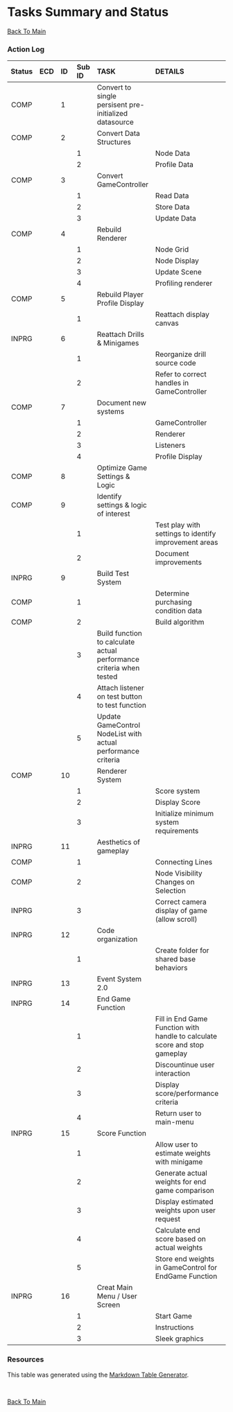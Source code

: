 # Tasks Summary and Status
[Back To Main](/README.md)
<br />

### Action Log
|**Status**|**ECD**|**ID**|**Sub ID**|**TASK**|**DETAILS**|   |**Person**|
|:--------:|------:|:-----|:---------|:-------|:----------|:-:|---------:|
|COMP| |1| |Convert to single persisent pre-initialized datasource| | |Brighid|
|COMP| |2| |Convert Data Structures| | |Brighid|
| | | |1| |Node Data| | |
| | | |2| |Profile Data| | |
|COMP| |3| |Convert GameController| | |Brighid|
| | | |1| |Read Data| | |
| | | |2| |Store Data| | |
| | | |3| |Update Data| | |
|COMP| |4| |Rebuild Renderer| | |Brighid|
| | | |1| |Node Grid| | |
| | | |2| |Node Display| | |
| | | |3| |Update Scene| | |
| | | |4| |Profiling renderer| | |
|COMP| |5| |Rebuild Player Profile Display| | |Yong|
| | | |1| |Reattach display canvas| |
|INPRG| |6| |Reattach Drills & Minigames| | | |Andrew|
| | | |1| |Reorganize drill source code| |
| | | |2| |Refer to correct handles in GameController| |
|COMP| |7| |Document new systems| | |Brighid|
| | | |1| |GameController| | |
| | | |2| |Renderer| | |
| | | |3| |Listeners| | |
| | | |4| |Profile Display| | |
|COMP| |8| |Optimize Game Settings & Logic| | |Team|
|COMP| |9| |Identify settings & logic of interest| | |Team|
| | | |1| |Test play with settings to identify improvement areas| | |
| | | |2| |Document improvements| | |
|INPRG| |9| |Build Test System| | |Yong|
|COMP| | |1| |Determine purchasing condition data| | |
|COMP| | |2| |Build algorithm| | |
| | | |3|Build function to calculate actual performance criteria when tested| | |Yong|
| | | |4|Attach listener on test button to test function| | |Yong|
| | | |5|Update GameControl NodeList with actual performance criteria| | |Yong|
|COMP| |10| |Renderer System| | |Yong|
| | | |1| |Score system| | |
| | | |2| |Display Score| | |
| | | |3| |Initialize minimum system requirements| | |
|INPRG| |11| |Aesthetics of gameplay| | |Andrew|
|COMP| | |1| |Connecting Lines| | |
|COMP| | |2| |Node Visibility Changes on Selection| | |
|INPRG| | |3| |Correct camera display of game (allow scroll)| | |
|INPRG| |12| |Code organization| | |Andrew|
| | | |1| |Create folder for shared base behaviors| | |
|INPRG| |13| |Event System 2.0| | |Team|
|INPRG| |14| |End Game Function| | |Andrew|
| | | |1| |Fill in End Game Function with handle to calculate score and stop gameplay| | |
| | | |2| |Discountinue user interaction| | |
| | | |3| |Display score/performance criteria| | |
| | | |4| |Return user to main-menu| | |
|INPRG| |15| |Score Function| | |Yong|
| | | |1| |Allow user to estimate weights with minigame| | | |
| | | |2| |Generate actual weights for end game comparison| | | |
| | | |3| |Display estimated weights upon user request| | | |
| | | |4| |Calculate end score based on actual weights| | | |
| | | |5| |Store end weights in GameControl for EndGame Function| | | |
|INPRG| |16| |Creat Main Menu / User Screen| | |Team|
| | | |1| |Start Game| | | |
| | | |2| |Instructions| | | |
| | | |3| |Sleek graphics| | | |


### Resources
This table was generated using the [Markdown Table Generator](https://jakebathman.github.io/Markdown-Table-Generator/).

</br>

[Back To Main](/README.md)
